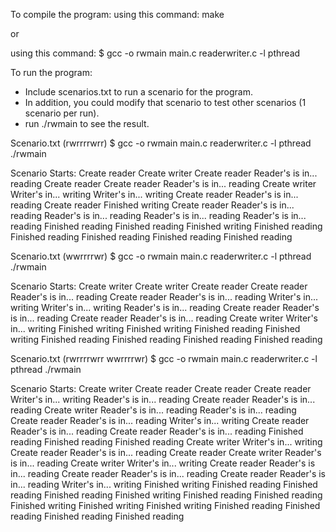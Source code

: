 To compile the program:
using this command: make

or

using this command:  $ gcc -o rwmain main.c readerwriter.c  -l pthread

To run the program:
- Include scenarios.txt to run a scenario for the program.
- In addition, you could modify that scenario to test other scenarios (1 scenario per run). 
- run ./rwmain to see the result.

Scenario.txt (rwrrrrwrr)
$ gcc -o rwmain main.c readerwriter.c  -l pthread
 ./rwmain

Scenario Starts:
Create reader
Create writer
Create reader
Reader's is in... reading
Create reader
Create reader
Reader's is in... reading
Create writer
Writer's in... writing
Writer's in... writing
Create reader
Reader's is in... reading
Create reader
Finished writing
Create reader
Reader's is in... reading
Reader's is in... reading
Reader's is in... reading
Reader's is in... reading
Finished reading
Finished reading
Finished writing
Finished reading
Finished reading
Finished reading
Finished reading
Finished reading

Scenario.txt (wwrrrrwr)
$ gcc -o rwmain main.c readerwriter.c  -l pthread
 ./rwmain

Scenario Starts:
Create writer
Create writer
Create reader
Create reader
Reader's is in... reading
Create reader
Reader's is in... reading
Writer's in... writing
Writer's in... writing
Reader's is in... reading
Create reader
Reader's is in... reading
Create reader
Reader's is in... reading
Create writer
Writer's in... writing
Finished writing
Finished writing
Finished reading
Finished writing
Finished reading
Finished reading
Finished reading
Finished reading

Scenario.txt (rwrrrrwrr wwrrrrwr)
$ gcc -o rwmain main.c readerwriter.c  -l pthread
 ./rwmain

Scenario Starts:
Create writer
Create reader
Create reader
Create reader
Writer's in... writing
Reader's is in... reading
Create reader
Reader's is in... reading
Create writer
Reader's is in... reading
Reader's is in... reading
Create reader
Reader's is in... reading
Writer's in... writing
Create reader
Reader's is in... reading
Create reader
Reader's is in... reading
Finished reading
Finished reading
Finished reading
Create writer
Writer's in... writing
Create reader
Reader's is in... reading
Create reader
Create writer
Reader's is in... reading
Create writer
Writer's in... writing
Create reader
Reader's is in... reading
Create reader
Reader's is in... reading
Create reader
Reader's is in... reading
Writer's in... writing
Finished writing
Finished reading
Finished reading
Finished reading
Finished writing
Finished reading
Finished reading
Finished writing
Finished writing
Finished writing
Finished reading
Finished reading
Finished reading
Finished reading
